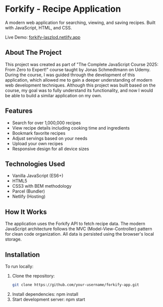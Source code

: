# Forkify - Recipe Application

A modern web application for searching, viewing, and saving recipes. Built with JavaScript, HTML, and CSS.

Live Demo: [forkify-laszlod.netlify.app](https://forkify-laszlod.netlify.app/)


## About The Project

This project was created as part of "The Complete JavaScript Course 2025: From Zero to Expert!" course taught by Jonas Schmedtmann on Udemy. During the course, I was guided through the development of this application, which allowed me to gain a deeper understanding of modern web development techniques. Although this project was built based on the course, my goal was to fully understand its functionality, and now I would be able to build a similar application on my own.

## Features

- Search for over 1,000,000 recipes
- View recipe details including cooking time and ingredients
- Bookmark favorite recipes
- Adjust servings based on your needs
- Upload your own recipes
- Responsive design for all device sizes

## Technologies Used

- Vanilla JavaScript (ES6+)
- HTML5
- CSS3 with BEM methodology
- Parcel (Bundler)
- Netlify (Hosting)

## How It Works

The application uses the Forkify API to fetch recipe data. The modern JavaScript architecture follows the MVC (Model-View-Controller) pattern for clean code organization. All data is persisted using the browser's local storage.

## Installation

To run locally:

1. Clone the repository:
   ```bash
   git clone https://github.com/your-username/forkify-app.git
2. Install dependencies: npm install
3. Start development server: npm start